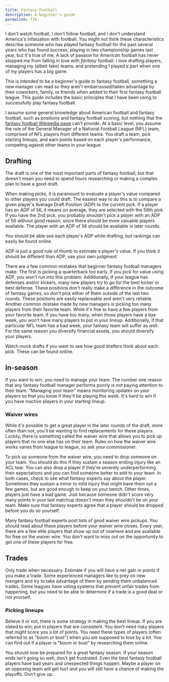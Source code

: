 ```yaml
---
title: Fantasy Football
description: A beginner's guide
permalink: ffb
---
```

I don't watch football, I don't follow football, and I don't understand America's infatuation with football. You might not think these characteristics describe someone who has played fantasy football for the past several years who has found success, playing in two championship games last year, but it's true of me. A lack of passion for _American_ football has never stopped me from falling in love with _fantasy_ football. I love drafting players, managing my (albeit fake) teams, and pretending I played a part when one of my players has a big game.

This is intended to be a beginner's guide to fantasy football, something a new manager can read so they aren't embarrassed/taken advantage by their coworkers, family, or friends when added to their first fantasy football league. This guide includes the basic principles that I have been using to successfully play fantasy football.

I assume some general knowledge about American football and fantasy football, such as positions and fantasy football scoring, but nothing that the [fantasy football Wikipedia page](https://en.wikipedia.org/wiki/Fantasy_football_(gridiron)) can't provide. At a basic level, you assume the role of the General Manager of a National Football League (NFL) team, comprised of NFL players from different teams. You draft a team, pick starting lineups, and earn points based on each player's performance,  competing against other teams in your league.

## Drafting

The draft is one of the most important parts of fantasy football, but that doesn't mean you need to spend hours researching or making a complex plan to have a good draft.

When making picks, it is paramount to evaluate a player's value compared to other players you could draft. The easiest way to do this is to compare a given player's Average Draft Position (ADP) to the current pick. If a player has an ADP of 56, it means on average, they are selected with the 56th pick. If you have the 2nd pick, you probably shouldn't pick a player with an ADP of 56 without good reason, since there should be more valuable players available. The player with an ADP of 56 should be available in later rounds.

You should be able see each player's ADP while drafting, but rankings can easily be found online.

ADP is just a good rule of thumb to estimate a player's value. If you think it should be different than ADP, use your own judgment.

There are a few common mistakes that beginner fantasy football managers make. The first is picking a quarterback too early. If you pick for value using ADP, you won't run into this problem. Additionally, if your league has defenses and/or kickers, many new players try to go for the best kicker or best defense. These positions don't really make a difference in the outcome of fantasy games, so don't pick either of them outside of the last two rounds. These positions are easily replaceable and aren't very reliable. Another common mistake made by new managers is picking too many players from their favorite team. While it's fine to have a few players from your favorite team, if you have too many, when those players have a bye week, you won't have many players to put in your lineup. Additionally, if that particular NFL team has a bad week, your fantasy team will suffer as well. For the same reason you diversify financial assets, you should diversify your players.

Watch mock drafts if you want to see how good drafters think about each pick. These can be found online.

## In-season

If you want to win, you need to manage your team. The number one reason that any fantasy football manager performs poorly is not paying attention to their team. "Managing your team" means monitoring updates on your players so that you know if they'll be playing this week. It's hard to win if you have inactive players in your starting lineup.

### Waiver wires

While it's possible to get a great player in the later rounds of the draft, more often than not, you'll be wanting to find replacements for these players. Luckily, there is something called the waiver wire that allows you to pick up players that no one else has on their team. Rules on how the waiver wire works varies from league to league, so ask your commissioner.

To pick up someone from the waiver wire, you need to drop someone on your team. You should do this if they sustain a season ending injury like an ACL tear. You can also drop a player if they're severely underperforming their expectations and you can find someone better to add to your team. In both cases, check to see what fantasy experts say about the player. Sometimes they sustain a minor to mild injury that might have them out a few games, but are good enough to keep on your bench. Other times, players just have a bad game. Just because someone didn't score very many points in your last matchup doesn't mean they shouldn't be on your team. Make sure that fantasy experts agree that a player should be dropped before you do so yourself.

Many fantasy football experts post lists of good waiver wire pickups. You should read about these players before your waiver wire closes. Every year, there are a few elite players that show up out of nowhere and are available for free on the waiver wire. You don't want to miss out on the opportunity to get one of these players for free.

## Trades

Only trade when necessary. Estimate if you will have a net gain in points if you make a trade. Some experienced managers like to prey on new mangers and try to take advantage of them by sending them unbalanced trades. Some leagues have voting systems that prevent unfair trades from happening, but you need to be able to determine if a trade is a good deal or not yourself.

### Picking lineups

Believe it or not, there is some strategy in making the best lineup. If you are slated to win, put in players that are consistent. You don't need risky players that _might_ score you a lot of points. You need these types of players (often referred to as "boom or bust") when you are supposed to lose by a lot. You can find out if a player is "boom or bust" by researching them online.

You should now be prepared for a great fantasy season. If your season ends isn't going so well, don't get frustrated. Even the best fantasy football players have bad years and unexpected things happen. Maybe a player on an opposing team will get hurt and you will still have a chance of making the playoffs. Don't give up.
